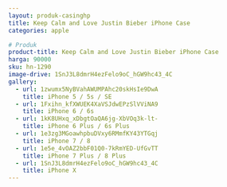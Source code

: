 ```yaml
---
layout: produk-casinghp
title: Keep Calm and Love Justin Bieber iPhone Case
categories: apple

# Produk
product-title: Keep Calm and Love Justin Bieber iPhone Case
harga: 90000
sku: hn-1290
image-drive: 1SnJ3L8dmrH4ezFelo9oC_hGW9hc43_4C
gallery:
  - url: 1zwumx5NyBVahAWUMPAhc20skHsIe9DwA
    title: iPhone 5 / 5s / SE
  - url: 1Fxihn_kfXWUEK4XaVSJdwEPzSlVViNA9
    title: iPhone 6 / 6s
  - url: 1kK8UHxq_xDbgtOaQA6jg-XbVOq3k-lt-
    title: iPhone 6 Plus / 6s Plus
  - url: 1e3zg3MGoawhpbuDVxy6RMmfKY43YTGqj
    title: iPhone 7 / 8
  - url: 1e5e_4vOAZ2bbF01Q0-7kRmYED-UfGvTT
    title: iPhone 7 Plus / 8 Plus
  - url: 1SnJ3L8dmrH4ezFelo9oC_hGW9hc43_4C
    title: iPhone X
---
```

